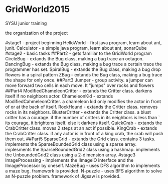 # GridWorld2015
SYSU junior training

the organization of the project

#stage1 - project beginning
    HelloWorld - first java program, learn about ant, junit.
    Calculator - a simple java program, learn about ant, sonarQube
#stage2 - basic tasks
##Part2 - gets familiar to the GridWorld program
    CircleBug - extands the Bug class, making a bug trace an octagon.
    DancingBug - extands the Bug class, making a bug trace a certain trace the programmer has set.
    SpiralBug - extands the Bug class, making a bug drop flowers in a spiral pattern
    ZBug - extands the Bug class, making a bug trace the shape for only once.
##Part3
    Jumper - group activity. a jumper can move forward two cells in each move. It "jumps" over rocks and flowers
##Part4
    ModifiedChameleonCritter - extands the Critter class. darkens itself  if no neighbors actor.
    ChameleonKid - extands ModifiedCahmeleonCritter. a chameleon kid only modifies the actor in front of or at the back of itself.
    RockHound - extands the Critter class. removes rocks in its neighbors.
    BlusterCritter - extands the Critter class. a blust critter has a courage. if the number of critters in its neighbors is less than ` its courage, it brightens itself. else it darkens itself.
    QuickCrab - extands the CrabCritter class. moves 2 steps at an act if possible.
    KingCrab - extands the CrabCritter class. if any actor is in front of a king crab, the crab will push them out.
##Part5
    SparseGrid - extands the Grid class. contains 3 tasks.
      implements the SparseBoundedGrid class using a sparse array.
      implesments the SparseBoundedGrid2 class using a hashmap.
      implements the UnboundedGrid2 class using a 2-dimension array.
#stage3
  ImageProcessing - implements the IImageIO interface and the IImageProcessor by oneself.
  MazeBug - uses DFS algorithm  to implements a maze bug. framework is provided.
  N-puzzle - uses BFS algorithm to solve an N-puzzle problem. framework of Jigsaw is provided.
